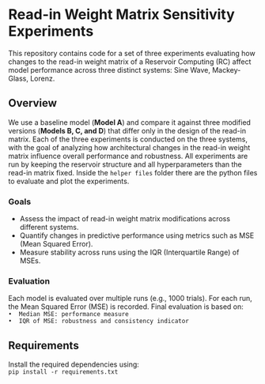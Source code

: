 # Read-in Weight Matrix Sensitivity Experiments

This repository contains code for a set of three experiments evaluating how changes to the read-in weight matrix of a Reservoir Computing (RC) affect model performance across three distinct systems: Sine Wave, Mackey-Glass, Lorenz.

## Overview

We use a baseline model (**Model A**) and compare it against three modified versions (**Models B, C, and D**) that differ only in the design of the read-in matrix. Each of the three experiments is conducted on the three systems, with the goal of analyzing how architectural changes in the read-in weight matrix influence overall performance and robustness. All experiments are run by keeping the reservoir structure and all hyperparameters than the read-in matrix fixed. Inside the `helper files` folder there are the python files to evaluate and plot the experiments.

### Goals

- Assess the impact of read-in weight matrix modifications across different systems.
- Quantify changes in predictive performance using metrics such as MSE (Mean Squared Error).
- Measure stability across runs using the IQR (Interquartile Range) of MSEs.

### Evaluation

Each model is evaluated over multiple runs (e.g., 1000 trials). For each run, the Mean Squared Error (MSE) is recorded. Final evaluation is based on:  
`•	Median MSE: performance measure`  
`•	IQR of MSE: robustness and consistency indicator`

## Requirements

Install the required dependencies using:  
`pip install -r requirements.txt`
